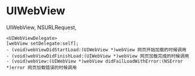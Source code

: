 # UIWebView

UIWebView, NSURLRequest,

	<UIWebViewDelegate>
	[webView setDelegate:self];
	- (void)webViewDidStartLoad:(UIWebView *)webView 网页开始加载的时候调用
	- (void)webViewDidFinishLoad:(UIWebView *)webView 网页加载完成的时候调用
	- (void)webView:(UIWebView *)webView didFailLoadWithError:(NSError *)error 网页加载错误的时候调用

